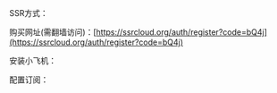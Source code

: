 SSR方式：

购买网址\(需翻墙访问\)：[https://ssrcloud.org/auth/register?code=bQ4j](https://ssrcloud.org/auth/register?code=bQ4j)

安装小飞机：

配置订阅：

